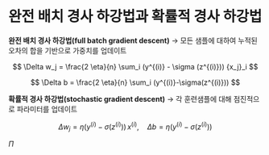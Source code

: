 
# 완전 배치 경사 하강법과 확률적 경사 하강법

**완전 배치 경사 하강법(full batch gradient descent)**
→ 모든 샘플에 대하여 누적된 오차의 합을 기반으로 가중치를 업데이트

$$
\Delta w_j = \frac{2 \eta}{n} \sum_i (y^{(i)} - \sigma (z^{(i)})) {x_j}_i
$$

$$
\Delta b = \frac{2 \eta}{n} \sum_i (y^{(i)}-\sigma(z^{(i)}))
$$

**확률적 경사 하강법(stochastic gradient descent)**
→ 각 훈련샘플에 대해 점진적으로 파라미터를 업데이트

$$
\Delta w_j = \eta (y^{(i)} - \sigma (z^{(i)}))\, x^{(i)}
, \quad
\Delta b = \eta (y^{(i)} - \sigma (z^{(i)}))
$$

$\Pi$ 